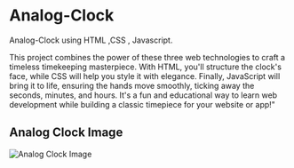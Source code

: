# Analog-Clock
Analog-Clock using HTML ,CSS , Javascript.

This project combines the power of these three web technologies to craft a timeless timekeeping masterpiece. With HTML, you'll structure the clock's face, while CSS will help you style it with elegance. Finally, JavaScript will bring it to life, ensuring the hands move smoothly, ticking away the seconds, minutes, and hours. It's a fun and educational way to learn web development while building a classic timepiece for your website or app!"

## Analog Clock Image
![Analog Clock Image](https://github.com/Ameylog/Analog-Clock/assets/58946915/ca4ac866-1fef-485d-aae2-d2e6fcee8d6b)




